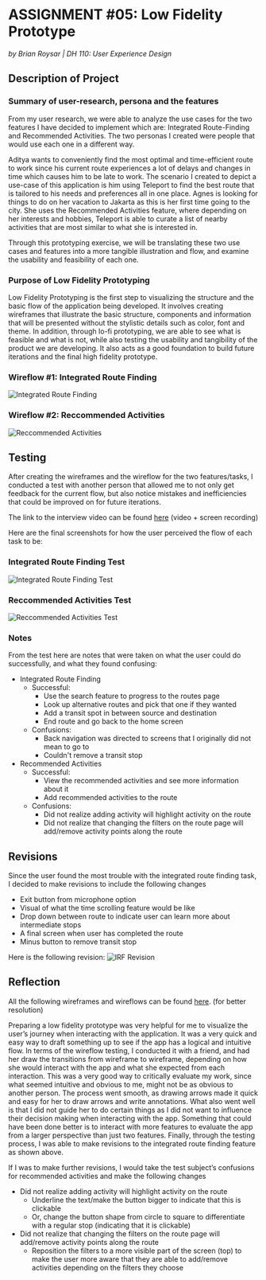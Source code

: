 # ASSIGNMENT #05: Low Fidelity Prototype
_by Brian Roysar | DH 110: User Experience Design_

## Description of Project

### Summary of user-research, persona and the features 
From my user research, we were able to analyze the use cases for the two features I have decided to implement which are: Integrated Route-Finding and Recommended Activities. The two personas I created were people that would use each one in a different way.

Aditya wants to conveniently find the most optimal and time-efficient route to work since his current route experiences a lot of delays and changes in time which causes him to be late to work. The scenario I created to depict a use-case of this application is him using Teleport to find the best route that is tailored to his needs and preferences all in one place.
Agnes is looking for things to do on her vacation to Jakarta as this is her first time going to the city. She uses the Recommended Activities feature, where depending on her interests and hobbies, Teleport is able to curate a list of nearby activities that are most similar to what she is interested in. 

Through this prototyping exercise, we will be translating these two use cases and features into a more tangible illustration and flow, and examine the usability and feasibility of each one. 

### Purpose of Low Fidelity Prototyping
Low Fidelity Prototyping is the first step to visualizing the structure and the basic flow of the application being developed. It involves creating wireframes that illustrate the basic structure, components and information that will be presented without the stylistic details such as color, font and theme. In addition, through lo-fi prototyping, we are able to see what is feasible and what is not, while also testing the usability and tangibility of the product we are developing. It also acts as a good foundation to build future iterations and the final high fidelity prototype. 


### Wireflow #1: Integrated Route Finding
![Integrated Route Finding](./images/irf.png)

### Wireflow #2: Reccommended Activities
![Reccommended Activities](./images/ra.png)

## Testing
After creating the wireframes and the wireflow for the two features/tasks, I conducted a test with another person that allowed me to not only get feedback for the current flow, but also notice mistakes and inefficiencies that could be improved on for future iterations. 

The link to the interview video can be found [here](https://drive.google.com/file/d/1BAG32CDZhcbzKpksoyQvgicbfSisR7QK/view?usp=share_link) (video + screen recording)

Here are the final screenshots for how the user perceived the flow of each task to be: 
### Integrated Route Finding Test
![Integrated Route Finding Test](./images/irf_test.jpg)
### Reccommended Activities Test
![Reccommended Activities Test](./images/ra_test.jpg)

### Notes
From the test here are notes that were taken on what the user could do successfully, and what they found confusing:

* Integrated Route Finding 
  * Successful:
    * Use the search feature to progress to the routes page
    * Look up alternative routes and pick that one if they wanted
    * Add a transit spot in between source and destination
    * End route and go back to the home screen
  * Confusions:
    * Back navigation was directed to screens that I originally did not mean to go to
    * Couldn't remove a transit stop
* Recommended Activities
  * Successful:
    * View the recommended activities and see more information about it
    * Add recommended activities to the route
  * Confusions:
    * Did not realize adding activity will highlight activity on the route
    * Did not realize that changing the filters on the route page will add/remove activity points along the route

## Revisions
Since the user found the most trouble with the integrated route finding task, I decided to make revisions to include the following changes
* Exit button from microphone option
* Visual of what the time scrolling feature would be like
* Drop down between route to indicate user can learn more about intermediate stops
* A final screen when user has completed the route
* Minus button to remove transit stop

Here is the following revision:
![IRF Revision](./images/irf_revised.png)

## Reflection

All the following wireframes and wireflows can be found [here](https://www.figma.com/file/ce7OLNEwQorv5XmxA92BUD/Teleport-Lofi?node-id=0%3A1). (for better resolution)

Preparing a low fidelity prototype was very helpful for me to visualize the user’s journey when interacting with the application. It was a very quick and easy way to draft something up to see if the app has a logical and intuitive flow. In terms of the wireflow testing, I conducted it with a friend, and had her draw the transitions from wireframe to wireframe, depending on how she would interact with the app and what she expected from each interaction. This was a very good way to critically evaluate my work, since what seemed intuitive and obvious to me, might not be as obvious to another person. The process went smooth, as drawing arrows made it quick and easy for her to draw arrows and write annotations. What also went well is that I did not guide her to do certain things as I did not want to influence their decision making when interacting with the app. Something that could have been done better is to interact with more features to evaluate the app from a larger perspective than just two features. Finally, through the testing process, I was able to make revisions to the integrated route finding feature as shown above. 

If I was to make further revisions, I would take the test subject’s confusions for recommended activities and make the following changes

* Did not realize adding activity will highlight activity on the route
  * Underline the text/make the button bigger to indicate that this is clickable
  * Or, change the button shape from circle to square to differentiate with a regular stop (indicating that it is clickable)
* Did not realize that changing the filters on the route page will add/remove activity points along the route
  * Reposition the filters to a more visible part of the screen (top) to make the user more aware that they are able to add/remove activities depending on the filters they choose
